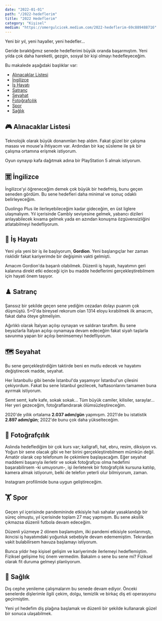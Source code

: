 ```yaml
---
date: "2022-01-01"
path: "/2022-hedeflerim"
title: "2022 Hedeflerim"
category: "Kişisel"
medium: "https://omergulcicek.medium.com/2022-hedeflerim-69c889488716"
---
```


Yeni bir yıl, yeni hayaller, yeni hedefler...

Geride bıraktığımız senede hedeflerimi büyük oranda başarmıştım. Yeni yılda çok daha hareketli, gezgin, sosyal bir kişi olmayı hedefleyeceğim.

Bu makalede aşağıdaki başlıklar var:

- <a href="#alinacaklar-listesi">Alınacaklar Listesi</a>
- <a href="#ingilizce">İngilizce</a>
- <a href="#is-hayati">İş Hayatı</a>
- <a href="#satranc">Satranç</a>
- <a href="#seyahat">Seyahat</a>
- <a href="#fotografcilik">Fotoğrafçılık</a>
- <a href="#spor">Spor</a>
- <a href="#saglik">Sağlık</a>

## 🎮 Alınacaklar Listesi

Teknolojik olarak büyük donanımları hep aldım. Fakat güzel bir çalışma masası ve mouse'a ihtiyacım var. Ardından bir kaç süsleme ile şık bir çalışma ortamına erişmek istiyorum.

Oyun oynayıp kafa dağıtmak adına bir PlayStation 5 almak istiyorum.

## 🈺 İngilizce

İngilizce'yi öğreneceğim demek çok büyük bir hedefmiş, bunu geçen seneden gördüm. Bu sene hedefleri daha minimal ve sonuç odaklı belirleyeceğim.

Duolingo Plus ile ilerleyebileceğim kadar gideceğim, en üst liglere ulaşmalıyım. Yıl içerisinde Cambly seviyesine gelmek, yabancı dizileri anlayabilecek kıvama gelmek yada en azından konuşma özgüvensizliğini atlatabilmeyi hedefliyorum.

## 🏢 İş Hayatı

Yeni yıla yeni bir iş ile başlıyorum, **Gordion**. Yeni başlangıçlar her zaman risklidir fakat kariyerimde bir değişimin vakti gelmişti.

Amacım Gordion'da başarılı olabilmek. Düzenli iş hayatı, hayatımın geri kalanına direkt etki edeceği için bu madde hedeflerimi gerçekleştirebilmem için hayati önem taşıyor.

## ♟️ Satranç

Şanssız bir şekilde geçen sene yediğim cezadan dolayı puanım çok düşmüştü. 5+0'da bireysel rekorum olan 1314 eloyu kırabilmek ilk amacım, fakat daha öteye gitmeliyim.

Ağırlıklı olarak İtalyan açılışı oynayan ve saldıran taraftım. Bu sene beyazlarla İtalyan açılışı oynamaya devam edeceğim fakat siyah taşlarla savunma yapan bir açılışı benimsemeyi hedefliyorum.

## 🗺️ Seyahat

Bu sene gerçekleştirdiğim taktirde beni en mutlu edecek ve hayatımı değiştirecek madde, seyahat.

Her İstanbullu gibi bende İstanbul'da yaşamıyor İstanbul'un çilesini çekiyordum. Fakat bu sene İstanbul gezilecek, haftasonlarını tamamen buna ayırmak istiyorum.

Semt semt, kafe kafe, sokak sokak... Tüm büyük camiler, kilisiler, saraylar... Her yeri gezeceğim, fotoğraflandırarak ölümsüzleştireceğim.

2020'de yıllık ortalama **2.037 adım/gün** yapmışım. 2021'de bu istatistik **2.897 adım/gün**; 2022'de bunu çok daha yükselteceğim.

## 📸 Fotoğrafçılık

Aslında hedeflediğim bir çok kurs var; kaligrafi, hat, ebru, resim, diksiyon vs. Yoğun bir sene olacak gibi ve her birini gerçekleştirebilmem mümkün değil. Amatör olarak cep telefonum ile çekimlere başlayacağım. Eğer seyahat maddemi başarıyla ilerletir ve sokak fotoğrafçısı olma hedefimi başarabilirsem -ki umuyorum-, işi ilerleterek bir fotoğrafçılık kursuna katılıp, kamera almak istiyorum, belki de telefon yeterli olur bilmiyorum, zaman.

Instagram profilimide buna uygun geliştireceğim.

## 🏋️ Spor

Geçen yıl içerisinde pandemininde etkisiyle halı sahalar yasaklandığı bir süreç olmuştu, yıl içerisinde toplam 27 maç yapmışım. Bu sene aksilik çıkmazsa düzenli futbola devam edeceğim.

Düzenli yüzmeye 2 dönem başlamıştım, ilki pandemi etkisiyle sonlanmıştı, ikincisi iş hayatımdaki yoğunluk sebebiyle devam edememiştim. Tekrardan vakit bulabilirsem havuza başlamayı istiyorum.

Bunca yıldır hep kişisel gelişim ve kariyerimde ilerlemeyi hedeflemiştim. Fiziksel gelişime hiç önem vermedim. Bakalım o sene bu sene mi? Fiziksel olarak fit duruma gelmeyi planlıyorum.

## 🦷 Sağlık

Dış cephe yenileme çalışmalarım bu senede devam ediyor. Önceki senelerde dişlerimle ilgili çekim, dolgu, temizlik ve birkaç diş eti operasyonu geçirmiştim.

Yeni yıl hedefim diş plağına başlamak ve düzenli bir şekilde kullanarak güzel bir sonuca ulaşabilmek.